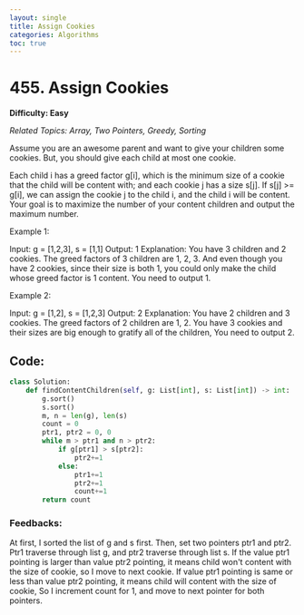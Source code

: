 ```yaml
---
layout: single
title: Assign Cookies
categories: Algorithms
toc: true
---
```


# 455. Assign Cookies

**Difficulty: Easy**

*Related Topics: Array, Two Pointers, Greedy, Sorting*

Assume you are an awesome parent and want to give your children some cookies. But, you should give each child at most one cookie.

Each child i has a greed factor g[i], which is the minimum size of a cookie that the child will be content with; and each cookie j has a size s[j]. If s[j] >= g[i], we can assign the cookie j to the child i, and the child i will be content. Your goal is to maximize the number of your content children and output the maximum number.

Example 1:

Input: g = [1,2,3], s = [1,1]
Output: 1
Explanation: You have 3 children and 2 cookies. The greed factors of 3 children are 1, 2, 3. 
And even though you have 2 cookies, since their size is both 1, you could only make the child whose greed factor is 1 content.
You need to output 1.

Example 2:

Input: g = [1,2], s = [1,2,3]
Output: 2
Explanation: You have 2 children and 3 cookies. The greed factors of 2 children are 1, 2. 
You have 3 cookies and their sizes are big enough to gratify all of the children, 
You need to output 2.

## Code:
```python
class Solution:
    def findContentChildren(self, g: List[int], s: List[int]) -> int:
        g.sort()
        s.sort()
        m, n = len(g), len(s)
        count = 0
        ptr1, ptr2 = 0, 0
        while m > ptr1 and n > ptr2:
            if g[ptr1] > s[ptr2]:
                ptr2+=1
            else:
                ptr1+=1
                ptr2+=1
                count+=1
        return count
```
### Feedbacks:
At first, I sorted the list of g and s first. Then, set two pointers ptr1 and ptr2. Ptr1 traverse through list g, and ptr2 traverse through list s.
If the value ptr1 pointing is larger than value ptr2 pointing, it means child won't content with the size of cookie, so I move to next cookie.
If value ptr1 pointing is same or less than value ptr2 pointing, it means child will content with the size of cookie, So I increment count for 1, and 
move to next pointer for both pointers.